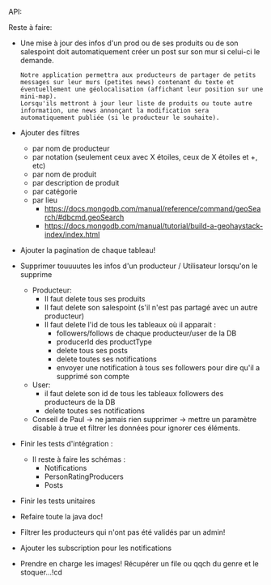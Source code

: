 API:

Reste à faire:

- Une mise à jour des infos d'un prod ou de ses produits ou de son salespoint doit automatiquement créer un post sur son mur si celui-ci le demande.

  ```
  Notre application permettra aux producteurs de partager de petits messages sur leur murs (petites news) contenant du texte et éventuellement une géolocalisation (affichant leur position sur une mini-map).
  Lorsqu'ils mettront à jour leur liste de produits ou toute autre information, une news annonçant la modification sera automatiquement publiée (si le producteur le souhaite).
  ```

- Ajouter des filtres 

  - par nom de producteur
  - par notation (seulement ceux avec X étoiles, ceux de X étoiles et +, etc)
  - par nom de produit
  - par description de produit
  - par catégorie
  - par lieu 
    - https://docs.mongodb.com/manual/reference/command/geoSearch/#dbcmd.geoSearch
    - https://docs.mongodb.com/manual/tutorial/build-a-geohaystack-index/index.html

- Ajouter la pagination de chaque tableau!

- Supprimer touuuutes les infos d'un producteur / Utilisateur lorsqu'on le supprime

  - Producteur:
    - Il faut delete tous ses produits
    - Il faut delete son salespoint (s'il n'est pas partagé avec un autre producteur)
    - Il faut delete l'id de tous les tableaux où il apparait :
      - followers/follows de chaque producteur/user de la DB
      - producerId des productType
      - delete tous ses posts
      - delete toutes ses notifications
      - envoyer une notification à tous ses followers pour dire qu'il a supprimé son compte
  - User:
    - il faut delete son id de tous les tableaux followers des producteurs de la DB
    - delete toutes ses notifications
  - Conseil de Paul -> ne jamais rien supprimer -> mettre un paramètre disable à true et filtrer les données pour ignorer ces éléments.

- Finir les tests d'intégration :

  - Il reste à faire les schémas :
    - Notifications
    - PersonRatingProducers
    - Posts

- Finir les tests unitaires

- Refaire toute la java doc!

- Filtrer les producteurs qui n'ont pas été validés par un admin!

- Ajouter les subscription pour les notifications

- Prendre en charge les images! Récupérer un file ou qqch du genre et le stoquer...!cd 
